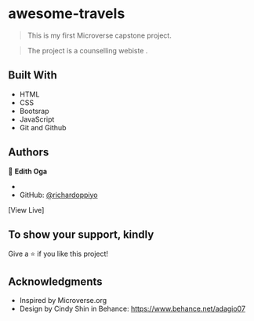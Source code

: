 # awesome-travels

> This is my first Microverse capstone project.

> The project is a counselling webiste .



## Built With

- HTML
- CSS
- Bootsrap
- JavaScript
- Git and Github


## Authors

👤 **Edith Oga**

-
- GitHub: [@richardoppiyo](https://github.com/vigehi)

[View Live]

## To show your support, kindly

Give a ⭐️ if you like this project!

## Acknowledgments

- Inspired by Microverse.org
- Design by Cindy Shin in Behance:  https://www.behance.net/adagio07
